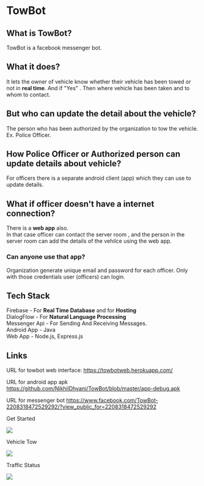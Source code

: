 # TowBot

## What is TowBot?

TowBot is a facebook messenger bot. 

## What it does?

It lets the owner of vehicle know whether their vehicle has been towed or not in <b>real time</b>. And if "Yes" . Then where vehicle has been taken and to whom to contact.

## But who can update the detail about the vehicle?

The person who has been authorized by the organization to tow the vehicle. Ex.  Police Officer.

## How Police Officer or Authorized person can update details about vehicle?

For officers there is a separate android client (app) which they can use to update details.

## What if officer doesn't have a internet connection?

There is a <b>web app</b> also. <br>
In that case officer can contact the server room , and the person in the server room can add the details of the vehilce using the web app. 

### Can anyone use that app?
 
Organization generate unique email and password for each officer. Only with those credentials user (officers) can login.
 
## Tech Stack

Firebase - For <b>Real Time Database</b> and for <b>Hosting</b> <br>
DialogFlow - For <b>Natural Language Processing</b> <br>
Messenger Api - For Sending And Receiving Messages. <br>
Android App - Java <br>
Web App - Node.js, Express.js <br>

## Links

URL for towbot web interface:
 https://towbotweb.herokuapp.com/
 
 URL for android app apk
 https://github.com/NikhilDhyani/TowBot/blob/master/app-debug.apk
 
 
 URL for messenger bot
 https://www.facebook.com/TowBot-2208318472529292/?view_public_for=2208318472529292
 
Get Started

![](37837635_1841030912622387_3918422419328466944_n.jpg)

Vehicle Tow

![](tow.jpg)


Traffic Status

![](37880219_1841030995955712_7288425704490795008_n.jpg)

